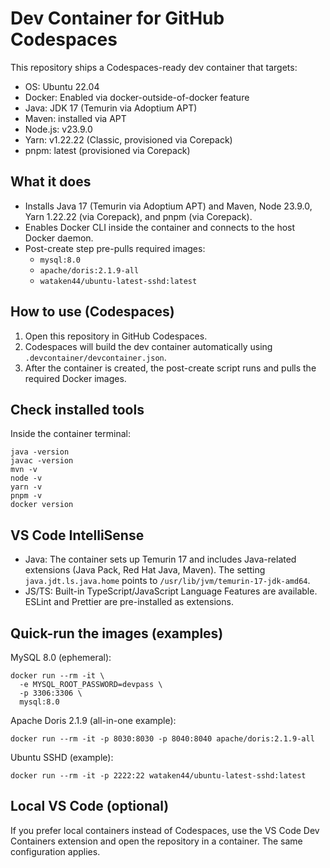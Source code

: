 Dev Container for GitHub Codespaces
===================================

This repository ships a Codespaces-ready dev container that targets:

- OS: Ubuntu 22.04
- Docker: Enabled via docker-outside-of-docker feature
- Java: JDK 17 (Temurin via Adoptium APT)
- Maven: installed via APT
- Node.js: v23.9.0
- Yarn: v1.22.22 (Classic, provisioned via Corepack)
- pnpm: latest (provisioned via Corepack)

What it does
------------

- Installs Java 17 (Temurin via Adoptium APT) and Maven, Node 23.9.0, Yarn 1.22.22 (via Corepack), and pnpm (via Corepack).
- Enables Docker CLI inside the container and connects to the host Docker daemon.
- Post-create step pre-pulls required images:
  - `mysql:8.0`
  - `apache/doris:2.1.9-all`
  - `wataken44/ubuntu-latest-sshd:latest`

How to use (Codespaces)
-----------------------

1. Open this repository in GitHub Codespaces.
2. Codespaces will build the dev container automatically using `.devcontainer/devcontainer.json`.
3. After the container is created, the post-create script runs and pulls the required Docker images.

Check installed tools
---------------------

Inside the container terminal:

```
java -version
javac -version
mvn -v
node -v
yarn -v
pnpm -v
docker version
```

VS Code IntelliSense
--------------------

- Java: The container sets up Temurin 17 and includes Java-related extensions (Java Pack, Red Hat Java, Maven). The setting `java.jdt.ls.java.home` points to `/usr/lib/jvm/temurin-17-jdk-amd64`.
- JS/TS: Built-in TypeScript/JavaScript Language Features are available. ESLint and Prettier are pre-installed as extensions.

Quick-run the images (examples)
-------------------------------

MySQL 8.0 (ephemeral):

```
docker run --rm -it \
  -e MYSQL_ROOT_PASSWORD=devpass \
  -p 3306:3306 \
  mysql:8.0
```

Apache Doris 2.1.9 (all-in-one example):

```
docker run --rm -it -p 8030:8030 -p 8040:8040 apache/doris:2.1.9-all
```

Ubuntu SSHD (example):

```
docker run --rm -it -p 2222:22 wataken44/ubuntu-latest-sshd:latest
```

Local VS Code (optional)
------------------------

If you prefer local containers instead of Codespaces, use the VS Code Dev Containers extension and open the repository in a container. The same configuration applies.
